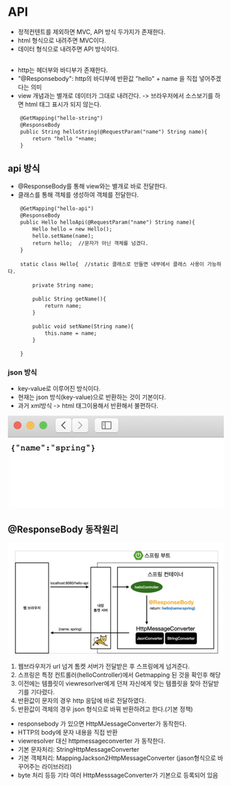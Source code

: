 # API

* 정적컨텐트를 제외하면 MVC, API 방식 두가지가 존재한다.
* html 형식으로 내려주면 MVC이다.
* 데이터 형식으로 내려주면 API 방식이다.

## 

* http는 헤더부와 바디부가 존재한다.
* "@Responsebody": http의 바디부에 반환값 "hello" + name 을 직접 넣어주겠다는 의미
* view 개념과는 별개로 데이터가 그대로 내려간다. -> 브라우저에서 소스보기를 하면 html 태그 표시가 되지 않는다.
~~~
    @GetMapping("hello-string")
    @ResponseBody
    public String helloString(@RequestParam("name") String name){
        return "hello "+name;
    }
~~~

## api 방식

* @ResponseBody를 통해 view와는 별개로 바로 전달한다.
* 클래스를 통해 객체를 생성하여 객체를 전달한다. 

~~~
    @GetMapping("hello-api")
    @ResponseBody
    public Hello helloApi(@RequestParam("name") String name){
        Hello hello = new Hello();
        hello.setName(name);
        return hello;  //문자가 아닌 객체를 넘겼다.
    }

    static class Hello{  //static 클래스로 만들면 내부에서 클래스 사용이 가능하다.

        private String name;

        public String getName(){
            return name;
        }

        public void setName(String name){
            this.name = name;
        }

    }
~~~

### json 방식
* key-value로 이루어진 방식이다.
* 현재는 json 방식(key-value)으로 반환하는 것이 기본이다.
* 과거 xml방식 -> html 태그이용해서 반환해서 불편하다.

![img5](./img/img5.png)

## @ResponseBody 동작원리

![img6](./img/img6.png)

1. 웹브라우저가 url 넘겨 톰켓 서버가 전달받은 후 스프링에게 넘겨준다.
2. 스프링은 특정 컨트롤러(helloController)에서 Getmapping 된 것을 확인후 해당
3. 이전에는 템플릿이 viewresorlver에게 던져 자신에게 맞는 템플릿을 찾아 전달받기를 기다렸다.
4. 반환값이 문자의 경우 http 응답에 바로 전달하였다.
5. 반환값이 객체의 경우 json 형식으로 바꿔 반환하려고 한다.(기본 정책)

* responsebody 가 있으면 HttpMJessageConverter가 동작한다.
* HTTP의 body에 문자 내용을 직접 반환
* viewresolver 대신 httpmessageconverter 가 동작한다.
* 기본 문자처리: StringHttpMessageConverter
* 기본 객체처리: MappingJackson2HttpMessageConverter (jason형식으로 바꾸어주는 라이브러리)
* byte 처리 등등 기타 여러 HttpMesssageConverter가 기본으로 등록되어 있음


